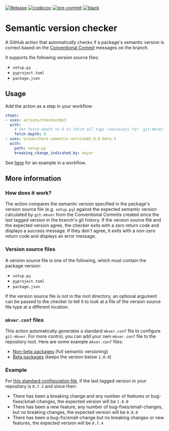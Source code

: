[![Release](https://github.com/octue/check-semantic-version/actions/workflows/release.yml/badge.svg)](https://github.com/octue/check-semantic-version/actions/workflows/release.yml)
[![codecov](https://codecov.io/gh/octue/check-semantic-version/branch/main/graph/badge.svg?token=AL0I3UVUV2)](https://codecov.io/gh/octue/check-semantic-version)
[![pre-commit](https://img.shields.io/badge/pre--commit-enabled-brightgreen?logo=pre-commit&logoColor=white)](https://github.com/pre-commit/pre-commit)
[![black](https://img.shields.io/badge/code%20style-black-000000.svg)](https://github.com/ambv/black)

# Semantic version checker
A GitHub action that automatically checks if a package's semantic version is correct based on the
[Conventional Commit](https://www.conventionalcommits.org/en/) messages on the branch.

It supports the following version source files:
- `setup.py`
- `pyproject.toml`
- `package.json`

## Usage
Add the action as a step in your workflow:

```yaml
steps:
- uses: actions/checkout@v3
  with:
    # Set fetch-depth to 0 to fetch all tags (necessary for `git-mkver` to determine the correct semantic version).
    fetch-depth: 0
- uses: octue/check-semantic-version@1.0.0.beta-3
  with:
    path: setup.py
    breaking_change_indicated_by: major
```

See [here](examples/workflow.yml) for an example in a workflow.

## More information

### How does it work?
The action compares the semantic version specified in the package's version source file (e.g. `setup.py`) against the
expected semantic version calculated by `git-mkver` from the Conventional Commits created since the last tagged version
in the branch's git history. If the version source file and the expected version agree, the checker exits with a zero
return code and displays a success message. If they don't agree, it exits with a non-zero return code and displays an
error message.

### Version source files
A version source file is one of the following, which must contain the package version:
* `setup.py`
* `pyproject.toml`
* `package.json`

If the version source file is not in the root directory, an optional argument can be passed to the checker to tell it to
look at a file of the version source file type at a different location.

### `mkver.conf` files
This action automatically generates a standard `mkver.conf` file to configure `git-mkver`. For more control, you can add
your own `mkver.conf` file to the repository root. Here are some example `mkver.conf` files:
- [Non-beta packages](examples/mkver.conf) (full semantic versioning)
- [Beta packages](examples/mkver-for-beta-versions.conf) (keeps the version below `1.0.0`)

### Example
For [this standard configuration file](examples/mkver.conf), if the last tagged version in your
repository is `0.7.3` and since then:
* There has been a breaking change and any number of features or bug-fixes/small-changes, the expected version will
  be `1.0.0`
* There has been a new feature, any number of bug-fixes/small-changes, but no breaking changes, the expected
  version will be `0.8.0`
* There has been a bug-fix/small-change but no breaking changes or new features, the expected version will be `0.7.4`

